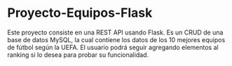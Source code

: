 # Proyecto-Equipos-Flask
Este proyecto consiste en una REST API usando Flask. Es un CRUD de una base de datos MySQL, la cual contiene los datos de los 10 mejores equipos de fútbol según la UEFA. El usuario podrá seguir agregando elementos al ranking si lo desea para probar su funcionalidad.
